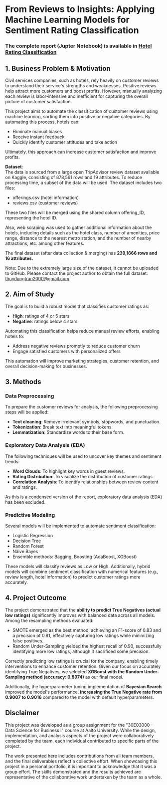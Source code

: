 # From Reviews to Insights: Applying Machine Learning Models for Sentiment Rating Classification

### The complete report (Jupter Notebook) is available in [Hotel Rating Classification](https://github.com/DungTran-FI/From-Reviews-to-Insights-Applying-Machine-Learning-Models-for-Hotel-Sentiment-Rating-Classification/blob/main/DungTran%20-%20Hotel%20Rating%20Classification.ipynb)

## 1. Business Problem & Motivation
Civil services companies, such as hotels, rely heavily on customer reviews to understand their service's strengths and weaknesses. Positive reviews help attract more customers and boost profits. However, manually analyzing each review is labor-intensive and inefficient for capturing the overall picture of customer satisfaction.

This project aims to automate the classification of customer reviews using machine learning, sorting them into positive or negative categories. By automating this process, hotels can:
- Eliminate manual biases
- Receive instant feedback
- Quickly identify customer attitudes and take action

Ultimately, this approach can increase customer satisfaction and improve profits.

**Dataset**:  
The data is sourced from a large open TripAdvisor review dataset available on Kaggle, consisting of 878,561 rows and 19 attributes. To reduce processing time, a subset of the data will be used. The dataset includes two files:

- offerings.csv (hotel information)
- reviews.csv (customer reviews)

These two files will be merged using the shared column offering_ID, representing the hotel ID.

Also, web scraping was used to gather additional information about the hotels, including details such as the hotel class, number of amenities, price range, distance to the nearest metro station, and the number of nearby attractions, etc. among other features.

The final dataset (after data collection & merging) has **239,1666 rows and 16 attributes.**

Note: Due to the extremely large size of the dataset, it cannot be uploaded to GitHub. Please contact the project author to obtain the full dataset: [thuydungtran2000@gmail.com](mailto:thuydungtran2000@gmail.com).


## 2. Aim of Study
The goal is to build a robust model that classifies customer ratings as:
- **High**: ratings of 4 or 5 stars
- **Negative**: ratings below 4 stars

Automating this classification helps reduce manual review efforts, enabling hotels to:
- Address negative reviews promptly to reduce customer churn
- Engage satisfied customers with personalized offers

This automation will improve marketing strategies, customer retention, and overall decision-making for businesses.

## 3. Methods

### Data Preprocessing
To prepare the customer reviews for analysis, the following preprocessing steps will be applied:
- **Text cleaning**: Remove irrelevant symbols, stopwords, and punctuation.
- **Tokenization**: Break text into meaningful tokens.
- **Lemmatization**: Standardize words to their base form.

### Exploratory Data Analysis (EDA)
The following techniques will be used to uncover key themes and sentiment trends:
- **Word Clouds**: To highlight key words in guest reviews.
- **Rating Distribution**: To visualize the distribution of customer ratings.
- **Correlation Analysis**: To identify relationships between review content and ratings.

As this is a condensed version of the report, exploratory data analysis (EDA) has been excluded.

### Predictive Modeling
Several models will be implemented to automate sentiment classification:
- Logistic Regression
- Decision Tree
- Random Forest
- Näive Bayes
- Ensemble methods: Bagging, Boosting (AdaBoost, XGBoost)

These models will classify reviews as Low or High. Additionally, hybrid models will combine sentiment classification with numerical features (e.g., review length, hotel information) to predict customer ratings more accurately.

## 4. Project Outcome
The project demonstrated that the **ability to predict True Negatives (actual low ratings)** significantly improves with balanced data across all models. Among the resampling methods evaluated:

- SMOTE emerged as the best method, achieving an F1-score of 0.83 and a precision of 0.81, effectively capturing low ratings while minimizing false positives.
- Random Under-Sampling yielded the highest recall of 0.90, successfully identifying more low ratings, although it sacrificed some precision.

Correctly predicting low ratings is crucial for the company, enabling timely interventions to enhance customer retention. Given our focus on accurately identifying True Negatives, we selected **XGBoost with the Random Under-Sampling method (accuracy: 0.8974)** as our final model. 

Additionally, the hyperparameter tuning implementation of **Bayesian Search** improved the model's performance, **increasing the True Negative rate from 0.9007 to 0.9016** compared to the model with default hyperparameters.

## Disclaimer
This project was developed as a group assignment for the "30E03000 - Data Science for Business I" course at Aalto University. While the design, implementation, and analysis aspects of the project were collaboratively completed by the team, each individual contributed to specific parts of the project.

The work presented here includes contributions from all team members, and the final deliverables reflect a collective effort. When showcasing this project in a personal portfolio, it is important to acknowledge that it was a group effort. The skills demonstrated and the results achieved are representative of the collaborative work undertaken by the team as a whole.
